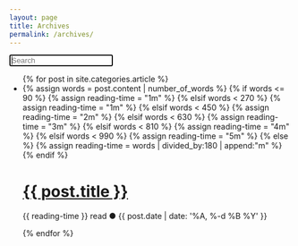 ```yaml
---
layout: page
title: Archives
permalink: /archives/
---
```


<div class="home">
<div id="users">
<input class="search" placeholder="Search" autofocus/>
<ul class="post-list list">
{% for post in site.categories.article %}
<li>
{% assign words = post.content | number_of_words %}
{% if words <= 90 %}
{% assign reading-time = "1m" %}
{% elsif words < 270 %}
{% assign reading-time = "1m" %}
{% elsif words < 450 %}
{% assign reading-time = "2m" %}
{% elsif words < 630 %}
{% assign reading-time = "3m" %}
{% elsif words < 810 %}
{% assign reading-time = "4m" %}
{% elsif words < 990 %}
{% assign reading-time = "5m" %}
{% else %}
{% assign reading-time = words | divided_by:180 | append:"m" %}
{% endif %}
<h1><a class="post-link" href="{{ post.url | prepend: site.baseurl }}">{{ post.title }}</a></h1>
<p class="post-meta">{{ reading-time }} read ● {{ post.date | date: '%A, %-d %B %Y' }}</p>

</li>
{% endfor %}
</ul>

</div>
